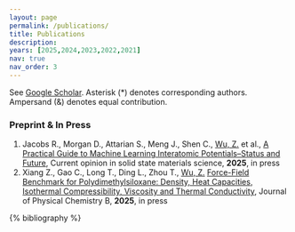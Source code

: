 ```yaml
---
layout: page
permalink: /publications/
title: Publications
description: 
years: [2025,2024,2023,2022,2021]
nav: true
nav_order: 3
---
```


See [Google Scholar](https://scholar.google.com/citations?hl=en&user=wo1zj5kAAAAJ&view_op=list_works&sortby=pubdate). Asterisk (*) denotes corresponding authors. Ampersand (&) denotes equal contribution.

### Preprint & In Press

1. Jacobs R., Morgan D., Attarian S., Meng J., Shen C., <ins>Wu, Z.</ins> et al., [A Practical Guide to Machine Learning Interatomic Potentials–Status and Future](https://par.nsf.gov/biblio/10566060), Current opinion in solid state materials science, **2025**, in press
2. Xiang Z., Gao C., Long T., Ding L., Zhou T., <ins>Wu, Z.</ins> [Force-Field Benchmark for Polydimethylsiloxane: Density, Heat Capacities, Isothermal Compressibility, Viscosity and Thermal Conductivity](https://pubs.acs.org/doi/full/10.1021/acs.jpcb.4c08471), Journal of Physical Chemistry B, **2025**, in press

<!-- _pages/publications.md -->

<!-- Bibsearch Feature -->

<!-- {% include bib_search.liquid %} -->

<div class="publications">

{% bibliography %}

</div>
